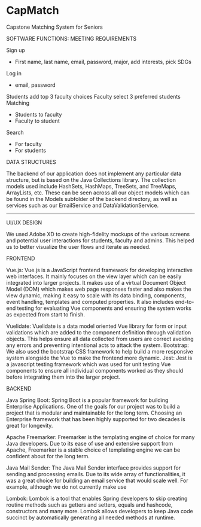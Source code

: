 # CapMatch
Capstone Matching System for Seniors 


SOFTWARE FUNCTIONS: MEETING REQUIREMENTS

Sign up
  - First name, last name, email, password, major, add interests, pick SDGs
  
Log in
  - email, password
  
Students add top 3 faculty choices
Faculty select 3 preferred students
Matching
  - Students to faculty
  - Faculty to student
  
Search
  - For faculty
  - For students




DATA STRUCTURES

The backend of our application does not implement any particular data structure, but is based on the Java Collections library. The collection models used include HashSets, HashMaps, TreeSets, and TreeMaps, ArrayLists, etc.
These can be seen across all our object models which can be found in the Models subfolder of the backend directory, as well as services such as our EmailService and DataValidationService.


-----------------------------------------------------------------------------------------------------

UI/UX DESIGN

We used Adobe XD to create high-fidelity mockups of the various screens and potential user interactions for students, faculty and admins. This helped us to better visualize the user flows and iterate as needed.



FRONTEND

Vue.js: Vue.js is a JavaScript frontend framework for developing interactive web interfaces. It mainly focuses on the view layer which can be easily integrated into larger projects. It makes use of a virtual Document Object Model (DOM) which makes web page responses faster and also makes the view dynamic, making it easy to scale with its data binding, components, event handling, templates and computed properties. It also includes end-to-end testing for evaluating Vue components and ensuring the system works as expected from start to finish.

Vuelidate: Vuelidate is a data model oriented Vue library for form or input validations which are added to the component definition through validation objects. This helps ensure all data collected from users are correct avoiding any errors and preventing intentional acts to attack the system.
Bootstrap: We also used the bootstrap CSS framework to help build a more responsive system alongside the Vue to make the frontend more dynamic.
Jest: Jest is a javascript testing framework which was used for unit testing Vue components to ensure all individual components worked as they should before integrating them into the larger project.



BACKEND

Java Spring Boot: Spring Boot is a popular framework for building Enterprise Applications. One of the goals for our project was to build a project that is modular and maintainable for the long term. Choosing an Enterprise framework that has been highly supported for two decades is great for longevity.


Apache Freemarker: Freemarker is the templating engine of choice for many Java developers. Due to its ease of use and extensive support from Apache, Freemarker is a stable choice of templating engine we can be confident about for the long term.


Java Mail Sender: The Java Mail Sender interface provides support for sending and processing emails. Due to its wide array of functionalities, it was a great choice for building an email service that would scale well. For example, although we do not currently make use 

Lombok: Lombok is a tool that enables Spring developers to skip creating routine methods such as getters and setters, equals and hashcode, constructors and many more. Lombok allows developers to keep Java code succinct by automatically generating all needed methods at runtime.
